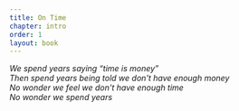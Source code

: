 ```yaml
---
title: On Time
chapter: intro
order: 1
layout: book
---
```


*We spend years saying “time is money”*  
*Then spend years being told we don't have enough money*  
*No wonder we feel we don't have enough time*  
*No wonder we spend years*  
